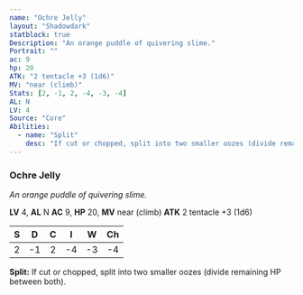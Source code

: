 ```yaml
---
name: "Ochre Jelly"
layout: "Shadowdark"
statblock: true
Description: "An orange puddle of quivering slime."
Portrait: ""
ac: 9
hp: 20
ATK: "2 tentacle +3 (1d6)"
MV: "near (climb)"
Stats: [2, -1, 2, -4, -3, -4]
AL: N
LV: 4
Source: "Core"
Abilities:
  - name: "Split"
    desc: "If cut or chopped, split into two smaller oozes (divide remaining HP between both)."
---
```


### Ochre Jelly

_An orange puddle of quivering slime._

**LV** 4, **AL** N
**AC** 9, **HP** 20, **MV** near (climb)
**ATK** 2 tentacle +3 (1d6)

|  S  |  D  |  C  |  I  |  W  |  Ch  |
|:---:|:---:|:---:|:---:|:---:|:----:|
| 2 | -1 | 2 | -4 | -3 | -4 |

**Split:** If cut or chopped, split into two smaller oozes (divide remaining HP between both).

